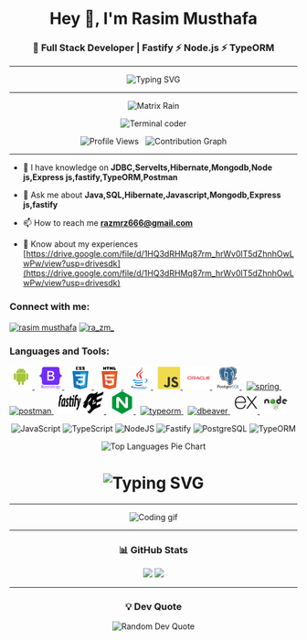 
<h1 align="center">Hey 👋, I'm Rasim Musthafa</h1>
<h3 align="center">🚀 Full Stack Developer | Fastify ⚡ Node.js ⚡ TypeORM</h3>

---

<!-- Typing SVG -->
<p align="center">
  <img src="https://readme-typing-svg.demolab.com?font=Fira+Code&size=24&pause=1000&color=00C2FF&center=true&vCenter=true&width=600&lines=Building+Scalable+Apps;Crafting+APIs+with+Fastify;Loving+Postgres+%26+TypeORM;Always+Learning+%26+Shipping+Code" alt="Typing SVG" />
</p>

---

<!-- Fun Coder Section -->
<div align="center">

<!-- Matrix-style coding animation -->
<p>
  <img src="https://media.giphy.com/media/xT9IgzoKnwFNmISR8I/giphy.gif" alt="Matrix Rain" width="600"/>
</p>

 
 

<!-- Retro hacker terminal style -->
<p>
  <img src="https://media.giphy.com/media/Ll22OhMLAlVDb8UQWe/giphy.gif" alt="Terminal coder" width="600"/>
</p>

<!-- Unique Fun Stats Section -->
<p>
  <img src="https://komarev.com/ghpvc/?username=Ra-zimm&style=flat-square&color=0e75b6" alt="Profile Views" />
  &nbsp;
  <img src="https://github-readme-activity-graph.vercel.app/graph?username=Ra-zimm&theme=dracula" alt="Contribution Graph" />
</p>

 
</div>


---

 


- 🌱 I have knowledge on **JDBC,Servelts,Hibernate,Mongodb,Node js,Express js,fastify,TypeORM,Postman**

- 💬 Ask me about **Java,SQL,Hibernate,Javascript,Mongodb,Express js,fastify**

- 📫 How to reach me **razmrz666@gmail.com**

- 📄 Know about my experiences [https://drive.google.com/file/d/1HQ3dRHMq87rm_hrWv0lT5dZhnhOwLwPw/view?usp=drivesdk](https://drive.google.com/file/d/1HQ3dRHMq87rm_hrWv0lT5dZhnhOwLwPw/view?usp=drivesdk)

<h3 align="left">Connect with me:</h3>
<p align="left">
<a href="https://linkedin.com/in/rasim musthafa" target="blank"><img align="center" src="https://raw.githubusercontent.com/rahuldkjain/github-profile-readme-generator/master/src/images/icons/Social/linked-in-alt.svg" alt="rasim musthafa" height="30" width="40" /></a>
<a href="https://instagram.com/ra_zm_" target="blank"><img align="center" src="https://raw.githubusercontent.com/rahuldkjain/github-profile-readme-generator/master/src/images/icons/Social/instagram.svg" alt="ra_zm_" height="30" width="40" /></a>
</p>

 
 

<h3 align="left">Languages and Tools:</h3>
<p align="left"> 
  <!-- Existing -->
  <a href="https://developer.android.com" target="_blank" rel="noreferrer"> 
    <img src="https://raw.githubusercontent.com/devicons/devicon/master/icons/android/android-original-wordmark.svg" alt="android" width="40" height="40"/> 
  </a>&nbsp;
  <a href="https://getbootstrap.com" target="_blank" rel="noreferrer"> 
    <img src="https://raw.githubusercontent.com/devicons/devicon/master/icons/bootstrap/bootstrap-plain-wordmark.svg" alt="bootstrap" width="40" height="40"/> 
  </a>&nbsp;
  <a href="https://www.w3schools.com/css/" target="_blank" rel="noreferrer"> 
    <img src="https://raw.githubusercontent.com/devicons/devicon/master/icons/css3/css3-original-wordmark.svg" alt="css3" width="40" height="40"/> 
  </a>&nbsp;
  <a href="https://www.w3.org/html/" target="_blank" rel="noreferrer"> 
    <img src="https://raw.githubusercontent.com/devicons/devicon/master/icons/html5/html5-original-wordmark.svg" alt="html5" width="40" height="40"/> 
  </a>&nbsp;
  <a href="https://www.java.com" target="_blank" rel="noreferrer"> 
    <img src="https://raw.githubusercontent.com/devicons/devicon/master/icons/java/java-original.svg" alt="java" width="40" height="40"/> 
  </a>&nbsp;
  <a href="https://developer.mozilla.org/en-US/docs/Web/JavaScript" target="_blank" rel="noreferrer"> 
    <img src="https://raw.githubusercontent.com/devicons/devicon/master/icons/javascript/javascript-original.svg" alt="javascript" width="40" height="40"/> 
  </a>&nbsp;
  <a href="https://www.oracle.com/" target="_blank" rel="noreferrer"> 
    <img src="https://raw.githubusercontent.com/devicons/devicon/master/icons/oracle/oracle-original.svg" alt="oracle" width="40" height="40"/> 
  </a>&nbsp;
  <a href="https://www.postgresql.org" target="_blank" rel="noreferrer"> 
    <img src="https://raw.githubusercontent.com/devicons/devicon/master/icons/postgresql/postgresql-original-wordmark.svg" alt="postgresql" width="40" height="40"/> 
  </a>&nbsp;
  <a href="https://spring.io/" target="_blank" rel="noreferrer"> 
    <img src="https://www.vectorlogo.zone/logos/springio/springio-icon.svg" alt="spring" width="40" height="40"/> 
  </a>&nbsp;

  <!-- Added -->
  <a href="https://www.postman.com/" target="_blank" rel="noreferrer"> 
    <img src="https://www.vectorlogo.zone/logos/getpostman/getpostman-icon.svg" alt="postman" width="40" height="40"/> 
  </a>&nbsp;
  <a href="https://fastify.dev/" target="_blank" rel="noreferrer"> 
    <img src="https://raw.githubusercontent.com/fastify/graphics/master/fastify-landscape-outlined.svg" alt="fastify" width="80" height="40"/> 
  </a>&nbsp;
  <a href="https://nginx.org/" target="_blank" rel="noreferrer"> 
    <img src="https://raw.githubusercontent.com/devicons/devicon/master/icons/nginx/nginx-original.svg" alt="nginx" width="40" height="40"/> 
  </a>&nbsp;
  <a href="https://typeorm.io/" target="_blank" rel="noreferrer"> 
    <img src="https://avatars.githubusercontent.com/u/20165699?s=200&v=4" alt="typeorm" width="40" height="40"/> 
  </a>&nbsp;
  <a href="https://dbeaver.io/" target="_blank" rel="noreferrer"> 
    <img src="https://dbeaver.io/wp-content/uploads/2015/09/beaver-head.png" alt="dbeaver" width="40" height="40"/> 
  </a>&nbsp;
  <a href="https://expressjs.com/" target="_blank" rel="noreferrer"> 
    <img src="https://raw.githubusercontent.com/devicons/devicon/master/icons/express/express-original.svg" alt="express" width="40" height="40"/> 
  </a>&nbsp;
  <a href="https://nodejs.org/" target="_blank" rel="noreferrer"> 
    <img src="https://raw.githubusercontent.com/devicons/devicon/master/icons/nodejs/nodejs-original-wordmark.svg" alt="nodejs" width="40" height="40"/> 
  </a>
</p>





<!-- Fun Top Languages Section -->
<div align="center">

<!-- Mini Language & Framework Badges -->
<p>
  <img src="https://img.shields.io/badge/JavaScript-F7DF1E?style=for-the-badge&logo=javascript&logoColor=black" alt="JavaScript" />
  <img src="https://img.shields.io/badge/TypeScript-3178C6?style=for-the-badge&logo=typescript&logoColor=white" alt="TypeScript" />
  <img src="https://img.shields.io/badge/Node.js-339933?style=for-the-badge&logo=node.js&logoColor=white" alt="NodeJS" />
  <img src="https://img.shields.io/badge/Fastify-000000?style=for-the-badge&logo=fastify&logoColor=white" alt="Fastify" />
  <img src="https://img.shields.io/badge/PostgreSQL-336791?style=for-the-badge&logo=postgresql&logoColor=white" alt="PostgreSQL" />
  <img src="https://img.shields.io/badge/TypeORM-4B0082?style=for-the-badge&logo=typeorm&logoColor=white" alt="TypeORM" />
</p>

<!-- Dynamic Language Pie Chart -->
<p>
  <img src="https://github-readme-stats.vercel.app/api/top-langs/?username=YOUR_GITHUB_USERNAME&langs_count=6&theme=radical&layout=compact&hide=html,css" alt="Top Languages Pie Chart" />
</p>

</div>


 


<!-- Animated Typing Banner -->
<h1 align="center">
  <img src="https://readme-typing-svg.demolab.com?font=Fira+Code&size=28&duration=3000&pause=1000&color=00F700&center=true&vCenter=true&width=500&lines=Hello+World!;Full+Stack+Developer;Fastify+%7C+Node.js+%7C+TypeORM;Code.+Commit.+Repeat." alt="Typing SVG" />
</h1>

---

<!-- Coding GIF -->
<p align="center">
  <img src="https://media.giphy.com/media/qgQUggAC3Pfv687qPC/giphy.gif" width="400" alt="Coding gif"/>
</p>

---

<!-- GitHub Stats -->
<h3 align="center">📊 GitHub Stats</h3>
<p align="center">
  <img src="https://github-readme-stats.vercel.app/api?username=Ra-zimm&show_icons=true&theme=tokyonight" height="150" />
  <img src="https://github-readme-streak-stats.herokuapp.com?user=Ra-zimm&theme=tokyonight&hide_border=false" height="150" />
</p>

---

<!-- Fun Quote -->
<h3 align="center">💡 Dev Quote</h3>
<p align="center">
  <img src="https://quotes-github-readme.vercel.app/api?type=horizontal&theme=merko" alt="Random Dev Quote"/>
</p>






 




